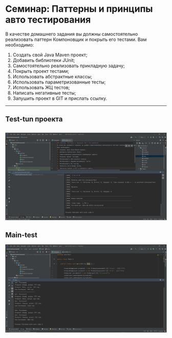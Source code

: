 # Семинар: Паттерны и принципы авто тестирования

В качестве домашнего задания вы должны самостоятельно реализовать паттерн Компоновщик и покрыть его тестами.
Вам необходимо:

1. Создать свой Java Maven проект;
2. Добавить библиотеки JUnit;
3. Самостоятельно реализовать прикладную задачу;
4. Покрыть проект тестами;
5. Использовать абстрактные классы;
6. Использовать параметризованные тесты;
7. Использовать ЖЦ тестов;
8. Написать негативные тесты;
9. Запушить проект в GIT и прислать ссылку.

---

## Test-tun проекта

## ![](Homework2_Test.png)

## Main-test

![](Homework2_MainTest.png)
